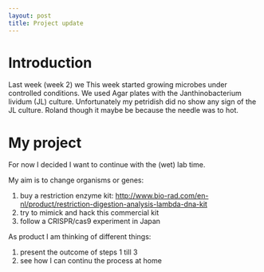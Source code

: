 ```yaml
---
layout: post
title: Project update
---
```


# Introduction

Last week (week 2) we This week started growing microbes under controlled conditions. We used Agar plates with the Janthinobacterium lividum (JL) culture. Unfortunately my petridish did no show any sign of the JL culture. Roland though it maybe be because the needle was to hot.

# My project

For now I decided I want to continue with the (wet) lab time.

My aim is to change organisms or genes:
1) buy a restriction enzyme kit: <http://www.bio-rad.com/en-nl/product/restriction-digestion-analysis-lambda-dna-kit> 
2) try to mimick and hack this commercial kit
3) follow a CRISPR/cas9 experiment in Japan 

As product I am thinking of different things:
1) present the outcome of steps 1 till 3
2) see how I can continu the process at home

